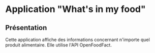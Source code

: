 # Application "What's in my food"

## Présentation

Cette application affiche des informations concernant n'importe quel produit alimentaire. Elle utilise l'API OpenFoodFact.
